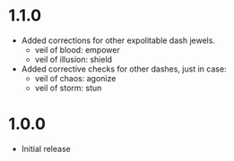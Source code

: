 # 1.1.0
- Added corrections for other expolitable dash jewels.
  - veil of blood: empower
  - veil of illusion: shield
- Added corrective checks for other dashes, just in case:
  - veil of chaos: agonize
  - veil of storm: stun

# 1.0.0
- Initial release